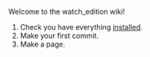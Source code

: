 Welcome to the watch_edition wiki!


1. Check you have everything [installed](https://github.com/twlevelup/watch_edition/wiki/Installation). 
2. Make your first commit. 
3. Make a page. 
